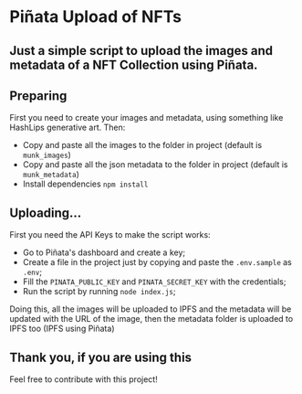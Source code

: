 # Piñata Upload of NFTs

## Just a simple script to upload the images and metadata of a NFT Collection using Piñata.

## Preparing
First you need to create your images and metadata, using something like HashLips generative art. Then:
- Copy and paste all the images to the folder in project (default is `munk_images`)
- Copy and paste all the json metadata to the folder in project (default is `munk_metadata`)
- Install dependencies `npm install`

## Uploading...
First you need the API Keys to make the script works: 

- Go to Piñata's dashboard and create a key;
- Create a file in the project just by copying and paste the `.env.sample` as `.env`;
- Fill the `PINATA_PUBLIC_KEY` and `PINATA_SECRET_KEY` with the credentials;
- Run the script by running `node index.js`;

Doing this, all the images will be uploaded to IPFS and the metadata will be updated with the URL
of the image, then the metadata folder is uploaded to IPFS too (IPFS using Piñata)

## Thank you, if you are using this
Feel free to contribute with this project!